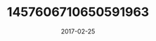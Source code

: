 ---
title: "1457606710650591963"
image: "2017-02-25 10.51.22 1457606710650591963_46248401"
date: "2017-02-25"
type: "photo"
---